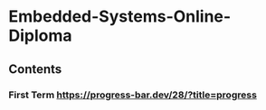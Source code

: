 # Embedded-Systems-Online-Diploma

## Contents

### First Term https://progress-bar.dev/28/?title=progress

